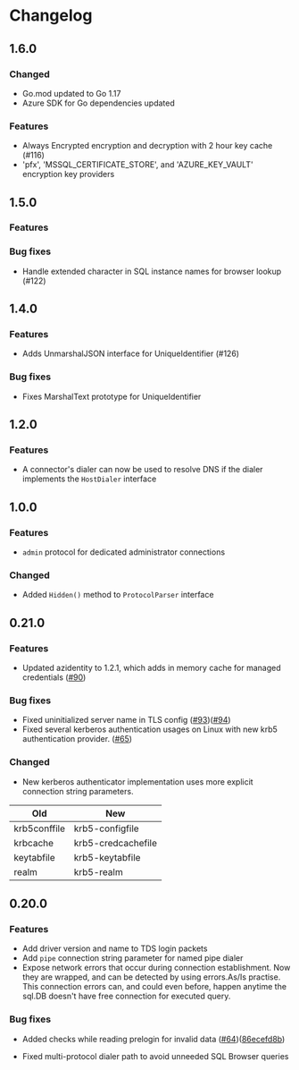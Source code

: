 # Changelog

## 1.6.0

### Changed

* Go.mod updated to Go 1.17
* Azure SDK for Go dependencies updated

### Features

* Always Encrypted encryption and decryption with 2 hour key cache (#116)
* 'pfx', 'MSSQL_CERTIFICATE_STORE', and 'AZURE_KEY_VAULT' encryption key providers

## 1.5.0

### Features

### Bug fixes

* Handle extended character in SQL instance names for browser lookup (#122)

## 1.4.0

### Features

* Adds UnmarshalJSON interface for UniqueIdentifier (#126)

### Bug fixes

* Fixes MarshalText prototype for UniqueIdentifier

## 1.2.0

### Features

* A connector's dialer can now be used to resolve DNS if the dialer implements the `HostDialer` interface

## 1.0.0

### Features

* `admin` protocol for dedicated administrator connections

### Changed

* Added `Hidden()` method to `ProtocolParser` interface

## 0.21.0

### Features

* Updated azidentity to 1.2.1, which adds in memory cache for managed credentials ([#90](https://github.com/microsoft/go-mssqldb/pull/90))

### Bug fixes

* Fixed uninitialized server name in TLS config ([#93](https://github.com/microsoft/go-mssqldb/issues/93))([#94](https://github.com/microsoft/go-mssqldb/pull/94))
* Fixed several kerberos authentication usages on Linux with new krb5 authentication provider. ([#65](https://github.com/microsoft/go-mssqldb/pull/65))

### Changed

* New kerberos authenticator implementation uses more explicit connection string parameters.

| Old          | New                |
|--------------|--------------------|
| krb5conffile | krb5-configfile    |
| krbcache     | krb5-credcachefile |
| keytabfile   | krb5-keytabfile    |
| realm        | krb5-realm         |

## 0.20.0

### Features

* Add driver version and name to TDS login packets
* Add `pipe` connection string parameter for named pipe dialer
* Expose network errors that occur during connection establishment. Now they are
wrapped, and can be detected by using errors.As/Is practise. This connection
errors can, and could even before, happen anytime the sql.DB doesn't have free
connection for executed query.

### Bug fixes

* Added checks while reading prelogin for invalid data ([#64](https://github.com/microsoft/go-mssqldb/issues/64))([86ecefd8b](https://github.com/microsoft/go-mssqldb/commit/86ecefd8b57683aeb5ad9328066ee73fbccd62f5))

* Fixed multi-protocol dialer path to avoid unneeded SQL Browser queries

